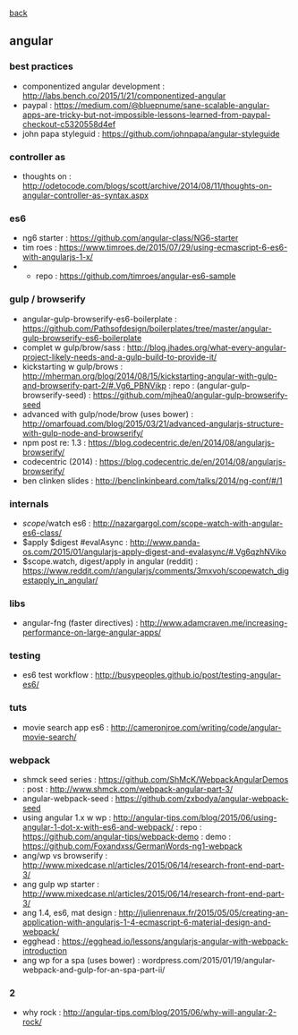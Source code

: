 [back](README.md)

## angular               

### best practices
- componentized angular development : http://labs.bench.co/2015/1/21/componentized-angular
- paypal : https://medium.com/@bluepnume/sane-scalable-angular-apps-are-tricky-but-not-impossible-lessons-learned-from-paypal-checkout-c5320558d4ef
- john papa styleguid : https://github.com/johnpapa/angular-styleguide

### controller as 
- thoughts on : http://odetocode.com/blogs/scott/archive/2014/08/11/thoughts-on-angular-controller-as-syntax.aspx

### es6 
- ng6 starter : https://github.com/angular-class/NG6-starter
- tim roes : https://www.timroes.de/2015/07/29/using-ecmascript-6-es6-with-angularjs-1-x/
-   + repo : https://github.com/timroes/angular-es6-sample

### gulp / browserify
- angular-gulp-browserify-es6-boilerplate : https://github.com/Pathsofdesign/boilerplates/tree/master/angular-gulp-browserify-es6-boilerplate
- complet w gulp/brow/sass : http://blog.jhades.org/what-every-angular-project-likely-needs-and-a-gulp-build-to-provide-it/
- kickstarting w gulp/brows : http://mherman.org/blog/2014/08/15/kickstarting-angular-with-gulp-and-browserify-part-2/#.Vg6_PBNVikp : repo : (angular-gulp-browserify-seed) : https://github.com/mjhea0/angular-gulp-browserify-seed
- advanced with gulp/node/brow (uses bower) : http://omarfouad.com/blog/2015/03/21/advanced-angularjs-structure-with-gulp-node-and-browserify/ 
- npm post re: 1.3 : https://blog.codecentric.de/en/2014/08/angularjs-browserify/
- codecentric (2014) : https://blog.codecentric.de/en/2014/08/angularjs-browserify/
- ben clinken slides : http://benclinkinbeard.com/talks/2014/ng-conf/#/1

### internals 
- $scope/$watch es6 : http://nazargargol.com/scope-watch-with-angular-es6-class/
- $apply $digest #evalAsync : http://www.panda-os.com/2015/01/angularjs-apply-digest-and-evalasync/#.Vg6qzhNViko
- $scope.watch, digest/apply in angular (reddit) : https://www.reddit.com/r/angularjs/comments/3mxvoh/scopewatch_digestapply_in_angular/

### libs
- angular-fng (faster directives) : http://www.adamcraven.me/increasing-performance-on-large-angular-apps/

### testing 
- es6 test workflow : http://busypeoples.github.io/post/testing-angular-es6/

### tuts
- movie search app es6 : http://cameronjroe.com/writing/code/angular-movie-search/

### webpack 
- shmck seed series : https://github.com/ShMcK/WebpackAngularDemos : post : http://www.shmck.com/webpack-angular-part-3/
- angular-webpack-seed : https://github.com/zxbodya/angular-webpack-seed
- using angular 1.x w wp : http://angular-tips.com/blog/2015/06/using-angular-1-dot-x-with-es6-and-webpack/ : repo : https://github.com/angular-tips/webpack-demo : demo : https://github.com/Foxandxss/GermanWords-ng1-webpack
- ang/wp vs browserify : http://www.mixedcase.nl/articles/2015/06/14/research-front-end-part-3/ 
- ang gulp wp starter : http://www.mixedcase.nl/articles/2015/06/14/research-front-end-part-3/ 
- ang 1.4, es6, mat design : http://julienrenaux.fr/2015/05/05/creating-an-application-with-angularjs-1-4-ecmascript-6-material-design-and-webpack/
- egghead : https://egghead.io/lessons/angularjs-angular-with-webpack-introduction
- ang wp for a spa (uses bower) : wordpress.com/2015/01/19/angular-webpack-and-gulp-for-an-spa-part-ii/

### 2 
- why rock : http://angular-tips.com/blog/2015/06/why-will-angular-2-rock/
